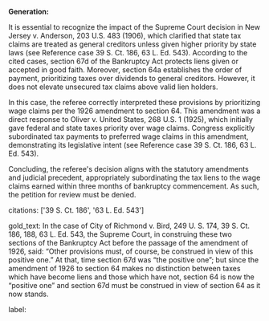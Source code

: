 **Generation:**

It is essential to recognize the impact of the Supreme Court decision in New Jersey v. Anderson, 203 U.S. 483 (1906), which clarified that state tax claims are treated as general creditors unless given higher priority by state laws (see Reference case 39 S. Ct. 186, 63 L. Ed. 543). According to the cited cases, section 67d of the Bankruptcy Act protects liens given or accepted in good faith. Moreover, section 64a establishes the order of payment, prioritizing taxes over dividends to general creditors. However, it does not elevate unsecured tax claims above valid lien holders.

In this case, the referee correctly interpreted these provisions by prioritizing wage claims per the 1926 amendment to section 64. This amendment was a direct response to Oliver v. United States, 268 U.S. 1 (1925), which initially gave federal and state taxes priority over wage claims. Congress explicitly subordinated tax payments to preferred wage claims in this amendment, demonstrating its legislative intent (see Reference case 39 S. Ct. 186, 63 L. Ed. 543).

Concluding, the referee's decision aligns with the statutory amendments and judicial precedent, appropriately subordinating the tax liens to the wage claims earned within three months of bankruptcy commencement. As such, the petition for review must be denied.

citations: ['39 S. Ct. 186', '63 L. Ed. 543']

gold_text: In the case of City of Richmond v. Bird, 249 U. S. 174, 39 S. Ct. 186, 188, 63 L. Ed. 543, the Supreme Court, in construing these two sections of the Bankruptcy Act before the passage of the amendment of 1926, said: “Other provisions must, of course, be construed in view of this positive one.” At that, time section 67d was “the positive one”; but since the amendment of 1926 to section 64 makes no distinction between taxes which have become liens and those which have not, section 64 is now the “positive one” and section 67d must be construed in view of section 64 as it now stands.

label: 